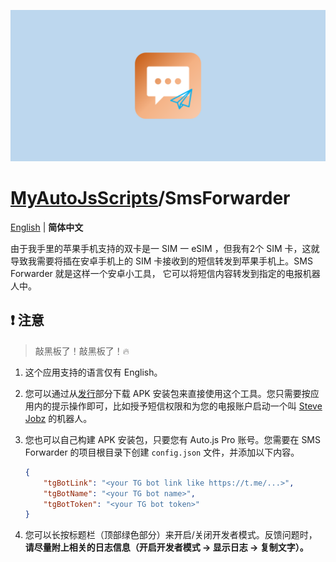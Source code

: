 ![banner.png](./banner.png)

# [MyAutoJsScripts](../../..)/SmsForwarder

[English](./README.md) | **简体中文**

由于我手里的苹果手机支持的双卡是一 SIM 一 eSIM ，但我有2个 SIM 卡，这就导致我需要将插在安卓手机上的 SIM 卡接收到的短信转发到苹果手机上。SMS Forwarder 就是这样一个安卓小工具， 它可以将短信内容转发到指定的电报机器人中。

## ❗ 注意

> 敲黑板了！敲黑板了！🔥

1. 这个应用支持的语言仅有 English。
2. 您可以通过从[发行](../../releases)部分下载 APK 安装包来直接使用这个工具。您只需要按应用内的提示操作即可，比如授予短信权限和为您的电报账户启动一个叫 [Steve Jobz](https://t.me/arvinzjc_notifications_bot) 的机器人。
3. 您也可以自己构建 APK 安装包，只要您有 Auto.js Pro 账号。您需要在 SMS Forwarder 的项目根目录下创建 `config.json` 文件，并添加以下内容。

    ```JSON
    {
        "tgBotLink": "<your TG bot link like https://t.me/...>",
        "tgBotName": "<your TG bot name>",
        "tgBotToken": "<your TG bot token>"
    }
    ```

4. 您可以长按标题栏（顶部绿色部分）来开启/关闭开发者模式。反馈问题时，**请尽量附上相关的日志信息（开启开发者模式 -> 显示日志 -> 复制文字）。**
